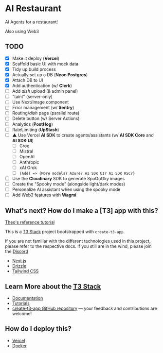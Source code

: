 # AI Restaurant

AI Agents for a restaurant!

Also using Web3

## TODO

- [x] Make it deploy (**Vercel**)
- [x] Scaffold basic UI with mock data
- [x] Tidy up build process
- [x] Actually set up a DB (**Neon Postgres**)
- [x] Attach DB to UI
- [x] Add authentication (w/ **Clerk**)
- [ ] Add _dish_ upload (& admin panel)
- [ ] "taint" (server-only)
- [ ] Use Next/Image component
- [ ] Error management (w/ **Sentry**)
- [ ] Routing/_dish_ page (parallel route)
- [ ] Delete button (w/ Server Actions)
- [ ] Analytics (**PostHog**)
- [ ] RateLimiting (**UpStash**)
- [ ] **▲** Use Vercel **AI SDK** to create agents/assistants (w/ **AI SDK Core** and **AI SDK UI**)
  - [ ] Groq
  - [ ] Mistral
  - [ ] OpenAI
  - [ ] Anthropic
  - [ ] xAI Grok
  - [ ] `(Add) => {More models? Azure? AI SDK UI? AI SDK RSC?}`
- [ ] Use the **Cloudinary** SDK to generate SpoOoOky images
- [ ] Create the "Spooky mode" (alongside light/dark modes)
- [ ] Personalize AI assistant when using the spooky mode
- [ ] Add Web3 features with **Wagmi**

## What's next? How do I make a [T3] app with this?

[Theo's reference tutorial](https://www.youtube.com/watch?v=d5x0JCZbAJs)

This is a [T3 Stack](https://create.t3.gg/) project bootstrapped with `create-t3-app`.

If you are not familiar with the different technologies used in this project, please refer to the respective docs. If you still are in the wind, please join the [Discord](https://t3.gg/discord)

- [Next.js](https://nextjs.org)
- [Drizzle](https://orm.drizzle.team)
- [Tailwind CSS](https://tailwindcss.com)

## Learn More about the [T3 Stack](https://create.t3.gg/)

- [Documentation](https://create.t3.gg/)
- [Tutorials](https://create.t3.gg/en/faq#what-learning-resources-are-currently-available)
- [create-t3-app GitHub repository](https://github.com/t3-oss/create-t3-app) — your feedback and contributions are welcome!

## How do I deploy this?

- [Vercel](https://create.t3.gg/en/deployment/vercel)
- [Docker](https://create.t3.gg/en/deployment/docker)

